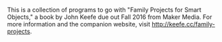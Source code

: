 This is a collection of programs to go with "Family Projects for Smart Objects," a book by John Keefe due out Fall 2016 from Maker Media. For more information and the companion website, visit http://keefe.cc/family-projects.

